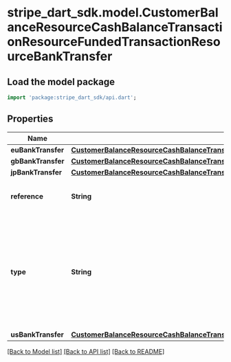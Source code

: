 # stripe_dart_sdk.model.CustomerBalanceResourceCashBalanceTransactionResourceFundedTransactionResourceBankTransfer

## Load the model package
```dart
import 'package:stripe_dart_sdk/api.dart';
```

## Properties
Name | Type | Description | Notes
------------ | ------------- | ------------- | -------------
**euBankTransfer** | [**CustomerBalanceResourceCashBalanceTransactionResourceFundedTransactionResourceBankTransferResourceEuBankTransfer**](CustomerBalanceResourceCashBalanceTransactionResourceFundedTransactionResourceBankTransferResourceEuBankTransfer.md) |  | [optional] 
**gbBankTransfer** | [**CustomerBalanceResourceCashBalanceTransactionResourceFundedTransactionResourceBankTransferResourceGbBankTransfer**](CustomerBalanceResourceCashBalanceTransactionResourceFundedTransactionResourceBankTransferResourceGbBankTransfer.md) |  | [optional] 
**jpBankTransfer** | [**CustomerBalanceResourceCashBalanceTransactionResourceFundedTransactionResourceBankTransferResourceJpBankTransfer**](CustomerBalanceResourceCashBalanceTransactionResourceFundedTransactionResourceBankTransferResourceJpBankTransfer.md) |  | [optional] 
**reference** | **String** | The user-supplied reference field on the bank transfer. | [optional] 
**type** | **String** | The funding method type used to fund the customer balance. Permitted values include: `eu_bank_transfer`, `gb_bank_transfer`, `jp_bank_transfer`, `mx_bank_transfer`, or `us_bank_transfer`. | 
**usBankTransfer** | [**CustomerBalanceResourceCashBalanceTransactionResourceFundedTransactionResourceBankTransferResourceUsBankTransfer**](CustomerBalanceResourceCashBalanceTransactionResourceFundedTransactionResourceBankTransferResourceUsBankTransfer.md) |  | [optional] 

[[Back to Model list]](../README.md#documentation-for-models) [[Back to API list]](../README.md#documentation-for-api-endpoints) [[Back to README]](../README.md)


